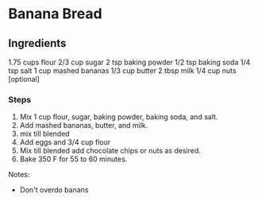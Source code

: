 # Banana Bread #

## Ingredients ##
1.75 cups flour
2/3 cup sugar
2 tsp baking powder
1/2 tsp baking soda
1/4 tsp salt
1 cup mashed bananas
1/3 cup butter
2 tbsp milk
1/4 cup nuts [optional]

### Steps ###
1. Mix 1 cup flour, sugar, baking powder, baking soda, and salt.
2. Add mashed bananas, butter, and milk.
3. mix till blended
4. Add eggs and 3/4 cup flour
5. Mix till blended add chocolate chips or nuts as desired.
6. Bake 350 F for 55 to 60 minutes. 

Notes: 
- Don't overdo banans

